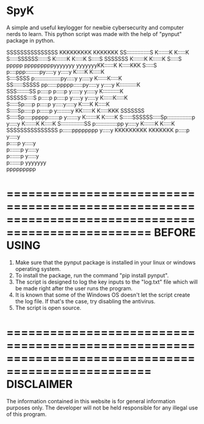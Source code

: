 # SpyK
A simple and useful keylogger for newbie cybersecurity and computer nerds to learn.
This python script was made with the help of "pynput" package in python.


                                                                                
                                                                                
   SSSSSSSSSSSSSSS                                          KKKKKKKKK    KKKKKKK
 SS:::::::::::::::S                                         K:::::::K    K:::::K
S:::::SSSSSS::::::S                                         K:::::::K    K:::::K
S:::::S     SSSSSSS                                         K:::::::K   K::::::K
S:::::S           ppppp   pppppppppyyyyyyy           yyyyyyyKK::::::K  K:::::KKK
S:::::S           p::::ppp:::::::::py:::::y         y:::::y   K:::::K K:::::K   
 S::::SSSS        p:::::::::::::::::py:::::y       y:::::y    K::::::K:::::K    
  SS::::::SSSSS   pp::::::ppppp::::::py:::::y     y:::::y     K:::::::::::K     
    SSS::::::::SS  p:::::p     p:::::p y:::::y   y:::::y      K:::::::::::K     
       SSSSSS::::S p:::::p     p:::::p  y:::::y y:::::y       K::::::K:::::K    
            S:::::Sp:::::p     p:::::p   y:::::y:::::y        K:::::K K:::::K   
            S:::::Sp:::::p    p::::::p    y:::::::::y       KK::::::K  K:::::KKK
SSSSSSS     S:::::Sp:::::ppppp:::::::p     y:::::::y        K:::::::K   K::::::K
S::::::SSSSSS:::::Sp::::::::::::::::p       y:::::y         K:::::::K    K:::::K
S:::::::::::::::SS p::::::::::::::pp       y:::::y          K:::::::K    K:::::K
 SSSSSSSSSSSSSSS   p::::::pppppppp        y:::::y           KKKKKKKKK    KKKKKKK
                   p:::::p               y:::::y                                
                   p:::::p              y:::::y                                 
                  p:::::::p            y:::::y                                  
                  p:::::::p           y:::::y                                   
                  p:::::::p          yyyyyyy                                    
                  ppppppppp                                                     
                                                                                

==================================================================================================
BEFORE USING
==================================================================================================
1) Make sure that the pynput package is installed in your linux or windows operating system.
2) To install the package, run the command "pip install pynput".
3) The script is designed to log the key inputs to the "log.txt" file which will be made right after the user runs the program.
4) It is known that some of the Windows OS doesn't let the script create the log file. If that's the case, try disabling the antivirus.
5) The script is open source.

==================================================================================================
DISCLAIMER
==================================================================================================

The information contained in this website is for general information purposes only. The developer will not be held responsible for 
any illegal use of this program.




